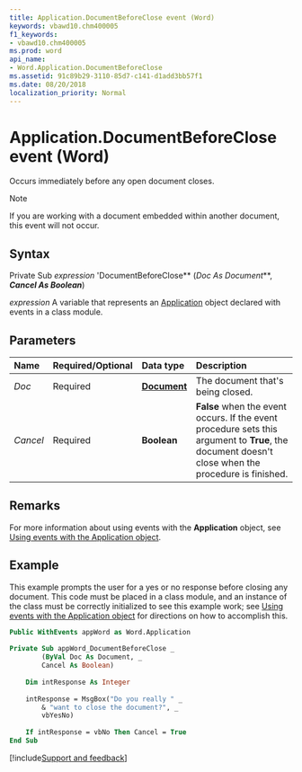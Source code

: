 ```yaml
---
title: Application.DocumentBeforeClose event (Word)
keywords: vbawd10.chm400005
f1_keywords:
- vbawd10.chm400005
ms.prod: word
api_name:
- Word.Application.DocumentBeforeClose
ms.assetid: 91c89b29-3110-85d7-c141-d1add3bb57f1
ms.date: 08/20/2018
localization_priority: Normal
---
```



# Application.DocumentBeforeClose event (Word)

Occurs immediately before any open document closes.

> [!NOTE] 
> If you are working with a document embedded within another document, this event will not occur.

## Syntax

Private Sub  _expression_ 'DocumentBeforeClose** (_Doc As Document_**, **_Cancel As Boolean_**)

_expression_ A variable that represents an [Application](Word.Application.md) object declared with events in a class module.


## Parameters


|Name|Required/Optional|Data type|Description|
|:-----|:-----|:-----|:-----|
| _Doc_|Required| **[Document](Word.Document.md)**|The document that's being closed.|
| _Cancel_|Required| **Boolean**| **False** when the event occurs. If the event procedure sets this argument to **True**, the document doesn't close when the procedure is finished.|

## Remarks

For more information about using events with the **Application** object, see [Using events with the Application object](../word/Concepts/Objects-Properties-Methods/using-events-with-the-application-object-word.md).


## Example

This example prompts the user for a yes or no response before closing any document. This code must be placed in a class module, and an instance of the class must be correctly initialized to see this example work; see [Using events with the Application object](../word/Concepts/Objects-Properties-Methods/using-events-with-the-application-object-word.md) for directions on how to accomplish this.


```vb
Public WithEvents appWord as Word.Application 
 
Private Sub appWord_DocumentBeforeClose _ 
        (ByVal Doc As Document, _ 
        Cancel As Boolean) 
 
    Dim intResponse As Integer 
 
    intResponse = MsgBox("Do you really " _ 
        & "want to close the document?", _ 
        vbYesNo) 
 
    If intResponse = vbNo Then Cancel = True 
End Sub
```

[!include[Support and feedback](~/includes/feedback-boilerplate.md)]